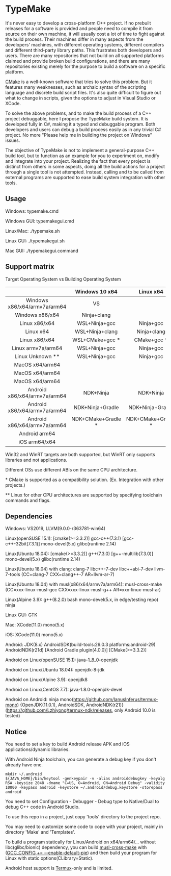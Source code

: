 # TypeMake

It's never easy to develop a cross-platform C++ project. If no prebuilt releases for a software is provided and people need to compile it from source on their own machine, it will usually cost a lot of time to fight against the build process. Their machines differ in many aspects from the developers' machines, with different operating systems, different compilers and different third-party library paths. This frustrates both developers and users. There are many repositories that not build on all supported platforms claimed and provide broken build configurations, and there are many repositories existing merely for the purpose to build a software on a specific platform.

[CMake](https://cmake.org/) is a well-known software that tries to solve this problem. But it features many weaknesses, such as archaic syntax of the scripting language and discrete build script files. It's also quite difficult to figure out what to change in scripts, given the options to adjust in Visual Studio or XCode.

To solve the above problems, and to make the build process of a C++ project debuggable, here I propose the TypeMake build system. It is developed fully in C#, making it a typed and debuggable program. Both developers and users can debug a build process easily as in any trivial C# project. No more "Please help me in building the project on Windows" issues.

The objective of TypeMake is not to implement a general-purpose C++ build tool, but to function as an example for you to experiment on, modify and integrate into your project. Realizing the fact that every project is distinct from others in some aspects, doing all the build actions for a project through a single tool is not attempted. Instead, calling and to be called from external programs are supported to ease build system integration with other tools.

## Usage

Windows: typemake.cmd

Windows GUI: typemakegui.cmd

Linux/Mac: ./typemake.sh

Linux GUI: ./typemakegui.sh

Mac GUI: ./typemakegui.command

## Support matrix

Target Operating System vs Building Operating System

|                                |   Windows 10 x64   |      Linux x64     |      MacOS x64     |   Android arm64    |
| :----------------------------: | :----------------: | :----------------: | :----------------: | :----------------: |
|  Windows x86/x64/armv7a/arm64  |         VS         |                    |                    |                    |
|         Windows x86/x64        |     Ninja+clang    |                    |                    |                    |
|          Linux x86/x64         |    WSL+Ninja+gcc   |      Ninja+gcc     |                    |                    |
|            Linux x64           |   WSL+Ninja+clang  |     Ninja+clang    |                    |                    |
|          Linux x86/x64         |   WSL+CMake+gcc *  |     CMake+gcc *    |                    |                    |
|       Linux armv7a/arm64       |    WSL+Ninja+gcc   |      Ninja+gcc     |                    |                    |
|         Linux Unknown **       |    WSL+Ninja+gcc   |      Ninja+gcc     |                    |                    |
|         MacOS x64/arm64        |                    |                    |        XCode       |                    |
|         MacOS x64/arm64        |                    |                    |    Ninja+clang     |                    |
|         MacOS x64/arm64        |                    |                    |   CMake+clang *    |                    |
|  Android x86/x64/armv7a/arm64  |     NDK+Ninja      |     NDK+Ninja      |     NDK+Ninja      |                    |
|  Android x86/x64/armv7a/arm64  |  NDK+Ninja+Gradle  |  NDK+Ninja+Gradle  |  NDK+Ninja+Gradle  |                    |
|  Android x86/x64/armv7a/arm64  | NDK+CMake+Gradle * | NDK+CMake+Gradle * | NDK+CMake+Gradle * |                    |
|          Android arm64         |                    |                    |                    | Termux+Ninja+clang |
|          iOS arm64/x64         |                    |                    |        XCode       |                    |

Win32 and WinRT targets are both supported, but WinRT only supports libraries and not applications.

Different OSs use different ABIs on the same CPU architecture.

\* CMake is supported as a compatibility solution. (Ex. Integration with other projects.)

\** Linux for other CPU architectures are supported by specifying toolchain commands and flags.

## Dependencies

Windows: VS2019, LLVM(9.0.0-r363781-win64)

Linux(openSUSE 15.1): \[cmake(>=3.3.2)\] gcc-c++(7.3.1) \[gcc-c++-32bit(7.3.1)\] mono-devel(5.x) glibc(runtime 2.14)

Linux(Ubuntu 18.04): \[cmake(>=3.3.2)\] g++(7.3.0) \[g++-multilib(7.3.0)\] mono-devel(5.x) glibc(runtime 2.14)

Linux(Ubuntu 18.04) with clang: clang-7 libc++-7-dev libc++abi-7-dev llvm-7-tools (CC=clang-7 CXX=clang++-7 AR=llvm-ar-7)

Linux(Ubuntu 18.04) with musl(x86/x64/armv7a/arm64): musl-cross-make (CC=xxx-linux-musl-gcc CXX=xxx-linux-musl-g++ AR=xxx-linux-musl-ar)

Linux(Alpine 3.9): g++(8.2.0) bash mono-devel(5.x, in edge/testing repo) ninja

Linux GUI: GTK

Mac: XCode(11.0) mono(5.x)

iOS: XCode(11.0) mono(5.x)

Android: JDK(8.x) AndroidSDK(build-tools:29.0.3 platforms:android-29) AndroidNDK(r21d) \[Android Gradle plugin(4.0.0)\] \[CMake(>=3.3.2)\]

Android on Linux(openSUSE 15.1): java-1_8_0-openjdk

Android on Linux(Ubuntu 18.04): openjdk-8-jdk

Android on Linux(Alpine 3.9): openjdk8

Android on Linux(CentOS 7.7): java-1.8.0-openjdk-devel

Android on Android: ninja mono(https://github.com/IanusInferus/termux-mono) {OpenJDK(11.0.1), AndroidSDK, AndroidNDK(r21)}(https://github.com/Lzhiyong/termux-ndk/releases, only Android 10.0 is tested)

## Notice

You need to set a key to build Android release APK and iOS applications/dynamic libraries.

With Android Ninja toolchain, you can generate a debug key if you don't already have one.

    mkdir ~/.android
    ${JAVA_HOME}/bin/keytool -genkeypair -v -alias androiddebugkey -keyalg RSA -keysize 2048 -dname "C=US, O=Android, CN=Android Debug" -validity 10000 -keypass android -keystore ~/.android/debug.keystore -storepass android

You need to set Configuration - Debugger - Debug type to Native/Dual to debug C++ code in Android Studio.

To use this repo in a project, just copy 'tools' directory to the project repo.

You may need to customize some code to cope with your project, mainly in directory 'Make' and 'Templates'.

To build a program statically for Linux/Android on x64/arm64/... without libc(glibc/bionic) dependency, you can build [musl-cross-make](https://github.com/richfelker/musl-cross-make) with ([GCC_CONFIG += --enable-default-pie](https://github.com/richfelker/musl-cross-make/issues/47)) and then build your program for Linux with static options(CLibrary=Static).

Android host support is [Termux](https://github.com/termux/termux-app)-only and is limited.
